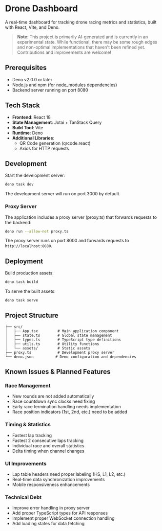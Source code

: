 # Drone Dashboard

A real-time dashboard for tracking drone racing metrics and statistics, built with React, Vite, and Deno.

> **Note**: This project is primarily AI-generated and is currently in an experimental state. While functional, there may be some rough edges and non-optimal implementations that haven't been refined yet. Contributions and improvements are welcome!

## Prerequisites

- Deno v2.0.0 or later
- Node.js and npm (for node_modules dependencies)
- Backend server running on port 8080

## Tech Stack

- **Frontend**: React 18
- **State Management**: Jotai + TanStack Query
- **Build Tool**: Vite
- **Runtime**: Deno
- **Additional Libraries**:
  - QR Code generation (qrcode.react)
  - Axios for HTTP requests

## Development

Start the development server:

```bash
deno task dev
```

The development server will run on port 3000 by default.

### Proxy Server

The application includes a proxy server (proxy.ts) that forwards requests to the backend:

```bash
deno run --allow-net proxy.ts
```

The proxy server runs on port 8000 and forwards requests to `http://localhost:8080`.

## Deployment

Build production assets:

```bash
deno task build
```

To serve the built assets:

```bash
deno task serve
```

## Project Structure

```
├── src/
│   ├── App.tsx         # Main application component
│   ├── state.ts        # Global state management
│   ├── types.ts        # TypeScript type definitions
│   ├── utils.ts        # Utility functions
│   └── assets/         # Static assets
├── proxy.ts            # Development proxy server
└── deno.json          # Deno configuration and dependencies
```

## Known Issues & Planned Features

### Race Management
- New rounds are not added automatically
- Race countdown sync clocks need fixing
- Early race termination handling needs implementation
- Race position indicators (1st, 2nd, etc.) need to be added

### Timing & Statistics
- Fastest lap tracking
- Fastest 2 consecutive laps tracking
- Individual race and overall statistics
- Delta timing when channel changes

### UI Improvements
- Lap table headers need proper labeling (HS, L1, L2, etc.)
- Real-time data synchronization improvements
- Mobile responsiveness enhancements

### Technical Debt
- Improve error handling in proxy server
- Add proper TypeScript types for API responses
- Implement proper WebSocket connection handling
- Add loading states for data fetching

